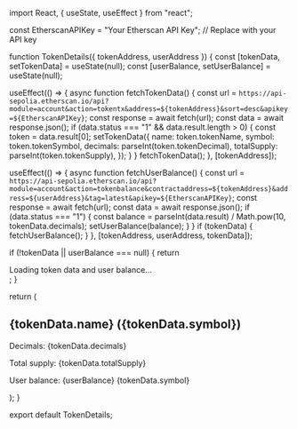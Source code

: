 import React, { useState, useEffect } from "react";

const EtherscanAPIKey = "Your Etherscan API Key"; // Replace with your API key

function TokenDetails({ tokenAddress, userAddress }) {
  const [tokenData, setTokenData] = useState(null);
  const [userBalance, setUserBalance] = useState(null);

  useEffect(() => {
    async function fetchTokenData() {
      const url = `https://api-sepolia.etherscan.io/api?module=account&action=tokentx&address=${tokenAddress}&sort=desc&apikey=${EtherscanAPIKey}`;
      const response = await fetch(url);
      const data = await response.json();
      if (data.status === "1" && data.result.length > 0) {
        const token = data.result[0];
        setTokenData({
          name: token.tokenName,
          symbol: token.tokenSymbol,
          decimals: parseInt(token.tokenDecimal),
          totalSupply: parseInt(token.tokenSupply),
        });
      }
    }
    fetchTokenData();
  }, [tokenAddress]);

  useEffect(() => {
    async function fetchUserBalance() {
      const url = `https://api-sepolia.etherscan.io/api?module=account&action=tokenbalance&contractaddress=${tokenAddress}&address=${userAddress}&tag=latest&apikey=${EtherscanAPIKey}`;
      const response = await fetch(url);
      const data = await response.json();
      if (data.status === "1") {
        const balance = parseInt(data.result) / Math.pow(10, tokenData.decimals);
        setUserBalance(balance);
      }
    }
    if (tokenData) {
      fetchUserBalance();
    }
  }, [tokenAddress, userAddress, tokenData]);

  if (!tokenData || userBalance === null) {
    return <div>Loading token data and user balance...</div>;
  }

  return (
    <div>
      <h2>{tokenData.name} ({tokenData.symbol})</h2>
      <p>Decimals: {tokenData.decimals}</p>
      <p>Total supply: {tokenData.totalSupply}</p>
      <p>User balance: {userBalance} {tokenData.symbol}</p>
    </div>
  );
}

export default TokenDetails;
